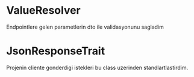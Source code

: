 # ValueResolver
Endpointlere gelen parametlerin dto ile validasyonunu sagladim

# JsonResponseTrait
Projenin cliente gonderdigi istekleri bu class uzerinden standlartlastirdim.